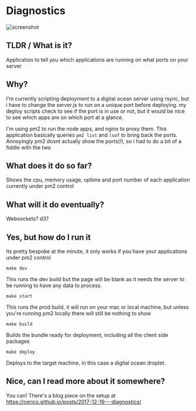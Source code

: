 # Diagnostics

![screenshot](https://s3.eu-west-2.amazonaws.com/io1937/screenshots/diagnostics.jpeg)


## TLDR / What is it?

Application to tell you which applications are running on what ports on your server

## Why?

I'm currently scripting deployment to a digital ocean server using rsync, but i have to change the server.js to run on a unique port before deploying. my deploy scripts check to see if the port is in use or not, but it would be nice to see which apps are on which port at a glance.

I'm using pm2 to run the node apps, and nginx to proxy them. This application basically queries `pm2 list` and `lsof` to bring back the ports. Annoyingly pm2 dosnt actually show the ports(!), so i had to do a bit of a fiddle with the two

## What does it do so far?

Shows the cpu, memory usage, uptime and port number of each application currently under pm2 control

## What will it do eventually?

Websockets? d3?

## Yes, but how do I run it

Its pretty bespoke at the minute, it only works if you have your applications under pm2 control

```
make dev
```

This runs the dev build but the page will be blank as it needs the server to be running to have any data to process.

```
make start
```

This runs the prod build, it will run on your mac or local machine, but unless you're running pm2 locally there will still be nothing to show

```
make build
```

Builds the bundle ready for deployment, including all the client side packages

```
make deploy
```

Deploys to the target machine, in this case a digital ocean droplet.

## Nice, can I read more about it somewhere?

You can! There's a blog piece on the setup at https://cerico.github.io/posts/2017-12-19---diagnostics/
